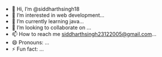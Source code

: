 - 👋 Hi, I’m @siddharthsingh18
- 👀 I’m interested in web development...
- 🌱 I’m currently learning java...
- 💞️ I’m looking to collaborate on ...
- 📫 How to reach me siddharthsingh23122005@gmail.com...
- 😄 Pronouns: ...
- ⚡ Fun fact: ...

<!---
siddharthsingh18/siddharthsingh18 is a ✨ special ✨ repository because its `README.md` (this file) appears on your GitHub profile.
You can click the Preview link to take a look at your changes.
--->
